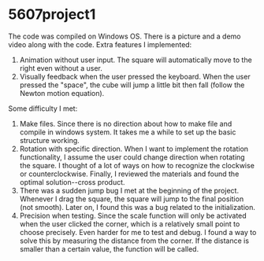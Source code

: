 # 5607project1
The code was compiled on Windows OS.
There is a picture and a demo video along with the code.
Extra features I implemented:
1. Animation without user input. The square will automatically move to the right even without a user.
2. Visually feedback when the user pressed the keyboard. When the user pressed the "space", the cube will jump a little bit then fall (follow the Newton motion equation).

Some difficulty I met:
1. Make files. Since there is no direction about how to make file and compile in windows system. It takes me a while to set up the basic structure working.
2. Rotation with specific direction. When I want to implement the rotation functionality, I assume the user could change direction when rotating the square. I thought of a lot of ways on how to recognize the clockwise or counterclockwise. Finally, I reviewed the materials and found the optimal solution--cross product.
3. There was a sudden jump bug I met at the beginning of the project. Whenever I drag the square, the square will jump to the final position (not smooth). Later on, I found this was a bug related to the initialization.
4. Precision when testing. Since the scale function will only be activated when the user clicked the corner, which is a relatively small point to choose precisely. Even harder for me to test and debug. I found a way to solve this by measuring the distance from the corner. If the distance is smaller than a certain value, the function will be called. 
